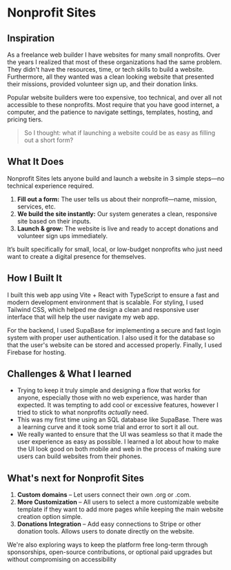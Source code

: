 # Nonprofit Sites

## Inspiration
As a freelance web builder I have websites for many small nonprofits. Over the years I realized that most of these organizations had the same problem. They didn't have the resources, time, or tech skills to build a website. Furthermore, all they wanted was a clean looking website that presented their missions, provided volunteer sign up, and their donation links.

Popular website builders were too expensive, too technical, and over all not accessible to these nonprofits. Most require that you have good internet, a computer, and the patience to navigate settings, templates, hosting, and pricing tiers.

>So I thought: what if launching a website could be as easy as filling out a short form?

## What It Does
Nonprofit Sites lets anyone build and launch a website in 3 simple steps—no technical experience required.

1. **Fill out a form:** The user tells us about their nonprofit—name, mission, services, etc.
2. **We build the site instantly:** Our system generates a clean, responsive site based on their inputs.
3. **Launch & grow:** The website is live and ready to accept donations and volunteer sign ups immediately.

It’s built specifically for small, local, or low-budget nonprofits who just need want to create a digital presence for themselves.

## How I Built It
I built this web app using Vite + React with TypeScript to ensure a fast and modern development environment that is scalable. For styling, I used Tailwind CSS, which helped me design a clean and responsive user interface that will help the user navigate my web app.

For the backend, I used SupaBase for implementing a secure and fast login system with proper user authentication. I also used it for the database so that the user's website can be stored and accessed properly. Finally, I used Firebase for hosting.

## Challenges & What I learned
- Trying to keep it truly simple and designing a flow that works for anyone, especially those with no web experience, was harder than expected. It was tempting to add cool or excessive features, however I tried to stick to what nonprofits *actually* need.
- This was my first time using an SQL database like SupaBase. There was a learning curve and it took some trial and error to sort it all out.
- We really wanted to ensure that the UI was seamless so that it made the user experience as easy as possible. I learned a lot about how to make the UI look good on both mobile and web in the process of making sure users can build websites from their phones.

## What's next for Nonprofit Sites
1. **Custom domains** – Let users connect their own .org or .com.
2. **More Customization** – All users to select a more customizable website template if they want to add more pages while keeping the main website creation option simple.
3. **Donations Integration** – Add easy connections to Stripe or other donation tools. Allows users to donate directly on the website.

We're also exploring ways to keep the platform free long-term through sponsorships, open-source contributions, or optional paid upgrades but without compromising on accessibility
